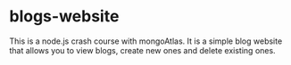# blogs-website
This is a node.js crash course with mongoAtlas. It is a simple blog website that allows you to view blogs, create new ones and delete existing ones.
